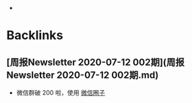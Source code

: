 - 

# Backlinks
## [周报Newsletter 2020-07-12 002期](周报Newsletter 2020-07-12 002期.md)
- 微信群破 200 啦，使用 [微信圈子](微信圈子.md)

